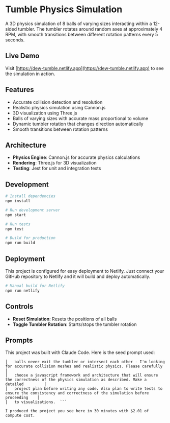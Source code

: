 # Tumble Physics Simulation

A 3D physics simulation of 8 balls of varying sizes interacting within a 12-sided tumbler. The tumbler rotates around random axes at approximately 4 RPM, with smooth transitions between different rotation patterns every 5 seconds.

## Live Demo

Visit [https://dew-tumble.netlify.app](https://dew-tumble.netlify.app) to see the simulation in action.

## Features

- Accurate collision detection and resolution
- Realistic physics simulation using Cannon.js
- 3D visualization using Three.js
- Balls of varying sizes with accurate mass proportional to volume
- Dynamic tumbler rotation that changes direction automatically
- Smooth transitions between rotation patterns

## Architecture

- **Physics Engine**: Cannon.js for accurate physics calculations
- **Rendering**: Three.js for 3D visualization
- **Testing**: Jest for unit and integration tests

## Development

```bash
# Install dependencies
npm install

# Run development server
npm start

# Run tests
npm test

# Build for production
npm run build
```

## Deployment

This project is configured for easy deployment to Netlify. Just connect your GitHub repository to Netlify and it will build and deploy automatically.

```bash
# Manual build for Netlify
npm run netlify
```

## Controls

- **Reset Simulation**: Resets the positions of all balls
- **Toggle Tumbler Rotation**: Starts/stops the tumbler rotation

## Prompts

This project was built with Claude Code. Here is the seed prompt used:
```We are going to build a web visualization that shows a 12 sided tumbler in which 8 different balls will interact. It's important that the       │
│   balls never exit the tumbler or intersect each other - I'm looking for accurate collision meshes and realistic physics. Please carefully        │
│   choose a javascript framework and architecture that will ensure the correctness of the physics simulation as described. Make a detailed         │
│   project plan before writing any code. Also plan to write tests to ensure the consistency and correctness of the simulation before proceeding    │
│   to visualizations.  ```

I produced the project you see here in 30 minutes with $2.01 of compute cost.